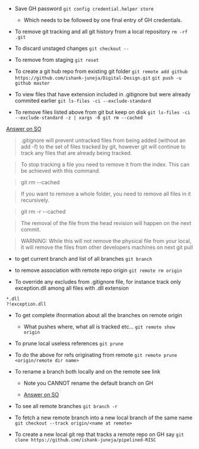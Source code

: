 - Save GH password
`git config credential.helper store`
	- Which needs to be followed by one final entry of GH credentials.

- To remove git tracking and all git history from a local repository
`rm -rf .git` 

- To discard unstaged changes 
`git checkout --`

- To remove from staging
`git reset`

- To create a git hub repo from existing git folder 
`git remote add github https://github.com/ishank-juneja/Digital-Design.git`
`git push -u github master`

- To view files that have extension included in .gitignore but were already commited earlier
`git ls-files -ci --exclude-standard`

- To remove files listed above from git but keep on disk
`git ls-files -ci --exclude-standard -z | xargs -0 git rm --cached`

> 
[Answer on SO](https://stackoverflow.com/questions/1274057/how-to-make-git-forget-about-a-file-that-was-tracked-but-is-now-in-gitignore)
>.gitignore will prevent untracked files from being added (without an add -f) to the set of files tracked by git, however git will continue to track any files that are already being tracked.

>To stop tracking a file you need to remove it from the index. This can be achieved with this command.

>git rm --cached <file>

>If you want to remove a whole folder, you need to remove all files in it recursively.

>git rm -r --cached <folder>

>The removal of the file from the head revision will happen on the next commit.

>WARNING: While this will not remove the physical file from your local, it will remove the files from other developers machines on next git pull

- to get current branch and list of all branches
`git branch`

- to remove association with remote repo origin
`git remote rm origin`

- To override any excludes from .gitignore file, for instance track only exception.dll among all files with .dll extension
```
*.dll
?!exception.dll
```

- To get complete ifnormation about all the branches on remote origin
	- What pushes where, what all is tracked etc...
`git remote show origin`

- To prune local useless references
`git prune`

- To do the above for refs originating from remote
`git remote prune <origin/remote dir name>`

- To rename a branch both locally and on the remote see link
	- Note you CANNOT rename the default branch on GH

	- [Answer on SO](https://stackoverflow.com/questions/6591213/how-do-i-rename-a-local-git-branch)

- To see all remote branches
`git branch -r`

- To fetch a new remote branch into a new local branch of the same name 
`git checkout --track origin/<name at remote>`

- To create a new local git rep that tracks a remote repo on GH say
`git clone https://github.com/ishank-juneja/pipelined-RISC`
